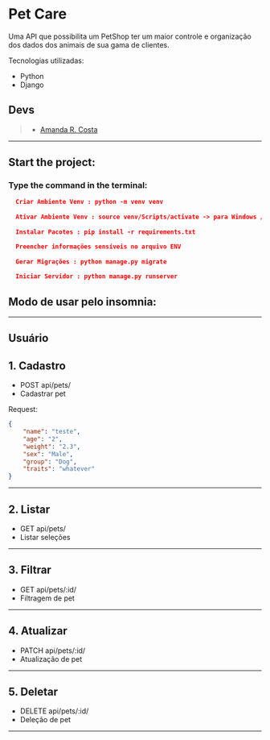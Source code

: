 # Pet Care

Uma API que possibilita um PetShop ter um maior controle e organização dos dados dos animais de sua gama de clientes.

Tecnologias utilizadas:

 - Python
 - Django

  ## **Devs**

 > - [Amanda R. Costa](https://www.linkedin.com/in/amanda-fullstack/)

 ---

 ## **Start the project:**
 ### Type the command in the terminal:

```json
  Criar Ambiente Venv : python -m venv venv
  
  Ativar Ambiente Venv : source venv/Scripts/activate -> para Windows // source venv/bin/activate -> para Linux
  
  Instalar Pacotes : pip install -r requirements.txt

  Preencher informações sensíveis no arquivo ENV
  
  Gerar Migrações : python manage.py migrate
  
  Iniciar Servidor : python manage.py runserver
 ```


## Modo de usar pelo insomnia:
---

## **Usuário**

## 1. Cadastro

- POST api/pets/
- Cadastrar pet

Request:
```json
{
	"name": "teste",
	"age": "2",
	"weight": "2.3",
	"sex": "Male",
	"group": "Dog",
	"traits": "whatever"
}
```
---
 ## 2. Listar

- GET api/pets/
- Listar seleções
---
 ## 3. Filtrar

- GET api/pets/:id/
- Filtragem de pet
---
 ## 4. Atualizar

- PATCH api/pets/:id/
- Atualização de pet
---
 ## 5. Deletar

- DELETE api/pets/:id/
- Deleção de pet
---
